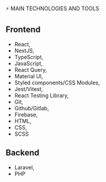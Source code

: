 ⚡ MAIN TECHNOLOGIES AND TOOLS

## Frontend

- React,
- NextJS,
- TypeScript,
- JavaScript,
- React Query,
- Material UI,
- Styled components/CSS Modules,
- Jest/Vitest,
- React Testing Library,
- Git,
- Github/Gitlab,
- Firebase,
- HTML,
- CSS,
- SCSS

## Backend

- Laravel,
- PHP
